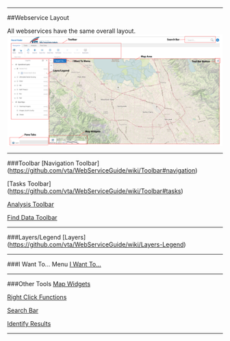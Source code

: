 ****
##Webservice Layout

All webservices have the same overall layout.  
![OverallSite](https://github.com/vta/WebServiceGuide/blob/master/Images/Overall.PNG)
****
###Toolbar
[Navigation Toolbar] (https://github.com/vta/WebServiceGuide/wiki/Toolbar#navigation)

[Tasks Toolbar] (https://github.com/vta/WebServiceGuide/wiki/Toolbar#tasks)

[Analysis Toolbar](https://github.com/vta/WebServiceGuide/wiki/Toolbar#analysis)

[Find Data Toolbar](https://github.com/vta/WebServiceGuide/wiki/Toolbar#find-data)
****
###Layers/Legend
[Layers] (https://github.com/vta/WebServiceGuide/wiki/Layers-Legend)
****
###I Want To... Menu
[I Want To...](https://github.com/vta/WebServiceGuide/wiki/I-Want-To...)
****
###Other Tools
[Map Widgets](https://github.com/vta/WebServiceGuide/wiki/Map-Widgets)

[Right Click Functions](https://github.com/vta/WebServiceGuide/wiki/Right-Click-Functions)

[Search Bar](https://github.com/vta/WebServiceGuide/wiki/Search-Bar)

[Identify Results](https://github.com/vta/WebServiceGuide/wiki/Identify-Results)
****
